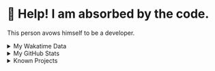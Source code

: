 # 🥺 Help! I am absorbed by the code. 

This person avows himself to be a developer.

<details>

<summary>My Wakatime Data</summary>

<!--START_SECTION:waka-->
![Lines of code](https://img.shields.io/badge/From%20Hello%20World%20I%27ve%20Written-8.8%20million%20lines%20of%20code-blue)

**🐱 My GitHub Data** 

> 📦 769.5 kB Used in GitHub's Storage 
 > 
> 🏆 273 Contributions in the Year 2024
 > 
> 🚫 Not Opted to Hire
 > 
> 📜 86 Public Repositories 
 > 
> 🔑 26 Private Repositories 
 > 
**I'm an Early 🐤** 

```text
🌞 Morning                2107 commits        ██████░░░░░░░░░░░░░░░░░░░   24.15 % 
🌆 Daytime                3709 commits        ███████████░░░░░░░░░░░░░░   42.51 % 
🌃 Evening                2834 commits        ████████░░░░░░░░░░░░░░░░░   32.49 % 
🌙 Night                  74 commits          ░░░░░░░░░░░░░░░░░░░░░░░░░   00.85 % 
```
📅 **I'm Most Productive on Wednesday** 

```text
Monday                   1073 commits        ███░░░░░░░░░░░░░░░░░░░░░░   12.30 % 
Tuesday                  1511 commits        ████░░░░░░░░░░░░░░░░░░░░░   17.32 % 
Wednesday                1524 commits        ████░░░░░░░░░░░░░░░░░░░░░   17.47 % 
Thursday                 1247 commits        ████░░░░░░░░░░░░░░░░░░░░░   14.29 % 
Friday                   1299 commits        ████░░░░░░░░░░░░░░░░░░░░░   14.89 % 
Saturday                 1105 commits        ███░░░░░░░░░░░░░░░░░░░░░░   12.67 % 
Sunday                   965 commits         ███░░░░░░░░░░░░░░░░░░░░░░   11.06 % 
```


**I Mostly Code in Go** 

```text
Python                   22 repos            ██████░░░░░░░░░░░░░░░░░░░   22.22 % 
TeX                      6 repos             ██░░░░░░░░░░░░░░░░░░░░░░░   06.06 % 
Swift                    3 repos             █░░░░░░░░░░░░░░░░░░░░░░░░   03.03 % 
Shell                    2 repos             █░░░░░░░░░░░░░░░░░░░░░░░░   02.02 % 
Rust                     2 repos             █░░░░░░░░░░░░░░░░░░░░░░░░   02.02 % 
```




 Last Updated on 04/02/2024 01:17:50 UTC
<!--END_SECTION:waka-->

</details>

<details>
 
 <summary>My GitHub Stats</summary>

[![CDFMLR's github stats](https://github-readme-stats.vercel.app/api?username=cdfmlr&count_private=true&show_icons=true)](https://github.com/anuraghazra/github-readme-stats)
 
</details>

<details>

<summary>Known Projects</summary>

[![Star History Chart](https://api.star-history.com/svg?repos=cdfmlr/pyflowchart,cdfmlr/muvtuber,cdfmlr/crud,cdfmlr/murecom-verse-1,cdfmlr/murecom-intro&type=Date)](https://star-history.com/#cdfmlr/pyflowchart&cdfmlr/muvtuber&cdfmlr/crud&cdfmlr/murecom-verse-1&cdfmlr/murecom-intro&Date)

 </details>
